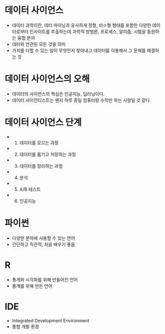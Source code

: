 # 데이터 사이언스
- 데이터 과학이란, 데터 마이닝과 유사하게 정형, 비ㅇ형 형태를 포함한 다양한 데이터로부터 인사이트를 추출하는데 과학적 방법론, 프로세스, 알리즘, 시템을 동원하는 융합 분야
- 데터와 연관된 모든 것을 의미
- 가치를 더할 수 있는 일이 무엇인지 찾아내고 데이터를 이용해서 그 문제를 해결하는 것


# 데이터 사이언스의 오해
- 데이터의 사이언스의 핵심은 인공지능, 딥러닝이다.
- 데이터 사이언티스트는 왠지 하루 종일 컴퓨터랑 수학만 하는 사람일 것 같다.


# 데이터 사이언스 단계
- 1. 데이터를 모으는 과정
- 2. 데이터를 옮기고 저장하는 과정
- 3. 데이터를 정리하는 과정
- 4. 분석
- 5. A/B 테스트
- 6. 인공지능


# 파이썬
- 다양한 분야에 사용할 수 있는 언어
- 간단하고 직관적, 처음 배우기 좋음


# R
- 통계와 시각화를 위해 만들어진 언어
- 통계를 위해 만든 언어

# IDE
- Integrated Development Environment
- 통합 개발 환경
